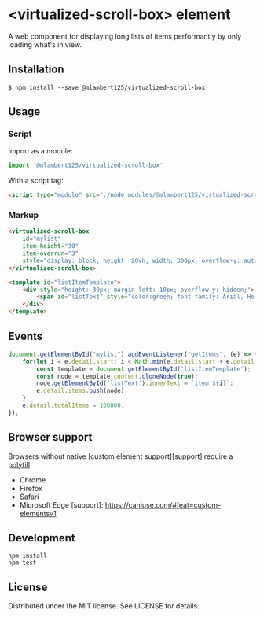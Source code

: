 # &lt;virtualized-scroll-box&gt; element

A web component for displaying long lists of items performantly by only loading what's in view.

## Installation

```
$ npm install --save @mlambert125/virtualized-scroll-box
```

## Usage

### Script

Import as a module:

```js
import '@mlambert125/virtualized-scroll-box'
```

With a script tag:

```html
<script type="module" src="./node_modules/@mlambert125/virtualized-scroll-box/virtualized-scroll-box.js">
```
### Markup
```html
<virtualized-scroll-box 
    id="mylist"             
    item-height="30" 
    item-overrun="3" 
    style="display: block; height: 20vh; width: 300px; overflow-y: auto; border: 1px solid gray;">
</virtualized-scroll-box>    

<template id="listItemTemplate">
    <div style="height: 30px; margin-left: 10px; overflow-y: hidden;">
        <span id="listText" style="color:green; font-family: Arial, Helvetica, sans-serif"></span>
    </div>
</template>
```
## Events
```js
document.getElementById("mylist").addEventListener("getItems", (e) => {
    for(let i = e.detail.start; i < Math.min(e.detail.start + e.detail.count, 100000); i++) { 
        const template = document.getElementById('listItemTemplate');
        const node = template.content.cloneNode(true);
        node.getElementById('listText').innerText = `item ${i}`;
        e.detail.items.push(node);
    }
    e.detail.totalItems = 100000;
});

```
## Browser support
Browsers without native [custom element support][support] require a [polyfill][].
- Chrome
- Firefox
- Safari
- Microsoft Edge
[support]: https://caniuse.com/#feat=custom-elementsv1

[polyfill]: https://github.com/webcomponents/custom-elements
## Development
```
npm install
npm test
```
## License
Distributed under the MIT license. See LICENSE for details.